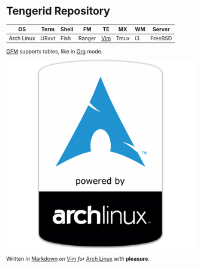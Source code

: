 # Tengerid Repository

|OS|Term|Shell|FM|TE|MX|WM|Server|
|---|---|---|---|---|---|---|---|
|Arch Linux|URxvt|Fish|Ranger|[Vim](https://en.wikipedia.org/wiki/Vim (text editor))|Tmux|i3|FreeBSD|

[GFM](https://en.wikipedia.org/wiki/Markdown "GitHub Flavored Markdown") supports tables, like in [Org](https://en.wikipedia.org/wiki/Org-mode) mode.

![Arch Linux Logo](logo.png "As an Archer")

Written *in* [Markdown](http://daringfireball.net/projects/markdown/) _on_ [Vim](http://vim.org/) _for_ [Arch Linux](https://archlinux.org/) _with_ **pleasure**.
